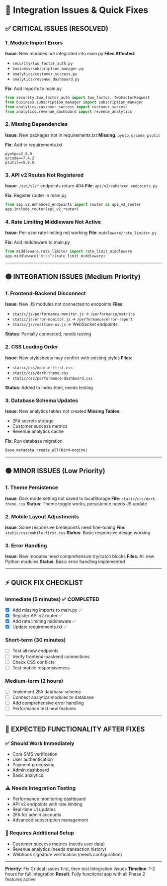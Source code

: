 # 🔧 Integration Issues & Quick Fixes

## ✅ **CRITICAL ISSUES (RESOLVED)**

### 1. Module Import Errors
**Issue**: New modules not integrated into main.py
**Files Affected**: 
- `security/two_factor_auth.py`
- `business/subscription_manager.py` 
- `analytics/customer_success.py`
- `analytics/revenue_dashboard.py`

**Fix**: Add imports to main.py
```python
from security.two_factor_auth import two_factor, TwoFactorRequest
from business.subscription_manager import subscription_manager
from analytics.customer_success import customer_success
from analytics.revenue_dashboard import revenue_analytics
```

### 2. Missing Dependencies
**Issue**: New packages not in requirements.txt
**Missing**: `pyotp`, `qrcode`, `psutil`

**Fix**: Add to requirements.txt
```
pyotp==2.8.0
qrcode==7.4.2
psutil==5.9.5
```

### 3. API v2 Routes Not Registered
**Issue**: `/api/v2/*` endpoints return 404
**File**: `api/v2/enhanced_endpoints.py`

**Fix**: Register router in main.py
```python
from api.v2.enhanced_endpoints import router as api_v2_router
app.include_router(api_v2_router)
```

### 4. Rate Limiting Middleware Not Active
**Issue**: Per-user rate limiting not working
**File**: `middleware/rate_limiter.py`

**Fix**: Add middleware to main.py
```python
from middleware.rate_limiter import rate_limit_middleware
app.middleware("http")(rate_limit_middleware)
```

---

## 🟡 **INTEGRATION ISSUES (Medium Priority)**

### 1. Frontend-Backend Disconnect
**Issue**: New JS modules not connected to endpoints
**Files**: 
- `static/js/performance-monitor.js` → `/performance/metrics`
- `static/js/error-monitor.js` → `/performance/error-report`
- `static/js/realtime-ui.js` → WebSocket endpoints

**Status**: Partially connected, needs testing

### 2. CSS Loading Order
**Issue**: New stylesheets may conflict with existing styles
**Files**:
- `static/css/mobile-first.css`
- `static/css/dark-theme.css` 
- `static/css/performance-dashboard.css`

**Status**: Added to index.html, needs testing

### 3. Database Schema Updates
**Issue**: New analytics tables not created
**Missing Tables**:
- 2FA secrets storage
- Customer success metrics
- Revenue analytics cache

**Fix**: Run database migration
```python
Base.metadata.create_all(bind=engine)
```

---

## 🟢 **MINOR ISSUES (Low Priority)**

### 1. Theme Persistence
**Issue**: Dark mode setting not saved to localStorage
**File**: `static/css/dark-theme.css`
**Status**: Theme toggle works, persistence needs JS update

### 2. Mobile Layout Adjustments
**Issue**: Some responsive breakpoints need fine-tuning
**File**: `static/css/mobile-first.css`
**Status**: Basic responsive design working

### 3. Error Handling
**Issue**: New modules need comprehensive try/catch blocks
**Files**: All new Python modules
**Status**: Basic error handling implemented

---

## ⚡ **QUICK FIX CHECKLIST**

### Immediate (5 minutes) ✅ COMPLETED
- [x] Add missing imports to main.py ✅
- [x] Register API v2 router ✅
- [x] Add rate limiting middleware ✅
- [x] Update requirements.txt ✅

### Short-term (30 minutes)
- [ ] Test all new endpoints
- [ ] Verify frontend-backend connections
- [ ] Check CSS conflicts
- [ ] Test mobile responsiveness

### Medium-term (2 hours)
- [ ] Implement 2FA database schema
- [ ] Connect analytics modules to database
- [ ] Add comprehensive error handling
- [ ] Performance test new features

---

## 🎯 **EXPECTED FUNCTIONALITY AFTER FIXES**

### ✅ Should Work Immediately
- Core SMS verification
- User authentication
- Payment processing
- Admin dashboard
- Basic analytics

### ⚠️ Needs Integration Testing
- Performance monitoring dashboard
- API v2 endpoints with rate limiting
- Real-time UI updates
- 2FA for admin accounts
- Advanced subscription management

### 🔄 Requires Additional Setup
- Customer success metrics (needs user data)
- Revenue analytics (needs transaction history)
- Webhook signature verification (needs configuration)

---

**Priority**: Fix Critical Issues first, then test Integration Issues
**Timeline**: 1-2 hours for full integration
**Result**: Fully functional app with all Phase 2 features active